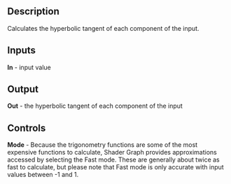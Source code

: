 ## Description
Calculates the hyperbolic tangent of each component of the input.

## Inputs
**In** - input value

## Output
**Out** - the hyperbolic tangent of each component of the input

## Controls
**Mode** - Because the trigonometry functions are some of the most expensive functions to calculate, Shader Graph provides approximations accessed by selecting the Fast mode. These are generally about twice as fast to calculate, but please note that Fast mode is only accurate with input values between -1 and 1.